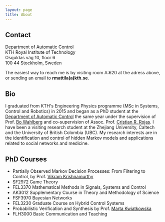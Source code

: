 ```yaml
---
layout: page
title: About
---
```


## Contact 
Department of Automatic Control </br>
KTH Royal Institute of Technology </br>
Osquldas väg 10, floor 6 </br>
100 44 Stockholm, Sweden </br>

The easiest way to reach me is by visiting room A:620 at the adress above, or
sending an email to <b>rmattila(a)kth.se</b>.

## Bio

I graduated from KTH's Engineering Physics programme (MSc in Systems, Control
and Robotics) in 2015 and began as a PhD student at the [Department of
Automatic
Control](https://www.kth.se/en/ees/omskolan/organisation/avdelningar/ac) the
same year under the supervision of Prof. <a href="http://people.kth.se/~bo/">Bo
Wahlberg</a> and co-supervision of Assoc. Prof. <a
href="https://people.kth.se/~crro/">Cristian R. Rojas</a>. I have been
a visiting research student at the Zhejiang University, Caltech and the
University of British Colombia (UBC). My research interests are in the
identification and control of hidden Markov models and applications related to
social networks and medicine.

## PhD Courses
* Partially Observed Markov Decision Processes: From Filtering to Control, by
Prof. <a href="http://www.ece.ubc.ca/~vikramk/Site_2/Home.html">Vikram Krishnamurthy</a>
* SF2972 Game Theory
* FEL3370 Mathematical Methods in Signals, Systems and Control
* AK3012 Supplementary Course in Theory and Methodology of Science
* FSF3970 Bayesian Networks
* FEL3230 Graduate Course on Hybrid Control Systems 
* Probabilistic Verification and Synthesis by Prof. <a
href="http://www.cs.ox.ac.uk/marta.kwiatkowska/">Marta Kwiatkowska</a>
* FLH3000 Basic Communication and Teaching

